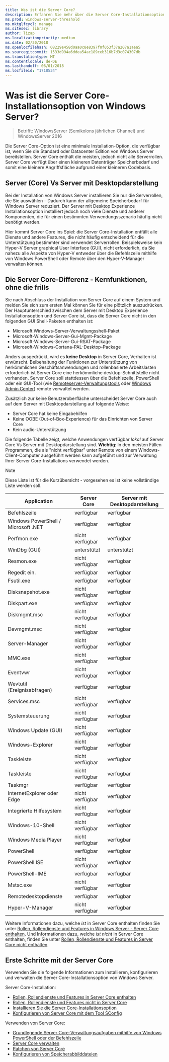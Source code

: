 ```yaml
---
title: Was ist die Server Core?
description: Erfahren Sie mehr über die Server Core-Installationsoption von Windows Server
ms.prod: windows-server-threshold
ms.mktglfcycl: manage
ms.sitesec: library
author: lizap
ms.localizationpriority: medium
ms.date: 02/20/2018
ms.openlocfilehash: 08229e458d0aa0c8e8397f0f053f37a207a1aea5
ms.sourcegitcommit: 1533d994a6ddea54ac189ceb316b7d3c074307db
ms.translationtype: MT
ms.contentlocale: de-DE
ms.lasthandoff: 06/01/2018
ms.locfileid: "1718534"
---
```

# <a name="what-is-the-server-core-installation-option-in-windows-server"></a>Was ist die Server Core-Installationsoption von Windows Server?

> Betrifft: WindowsServer (Semikolons jährlichen Channel) und WindowsServer 2016

Die Server Core-Option ist eine minimale Installation-Option, die verfügbar ist, wenn Sie die Standard oder Datacenter Edition von Windows Server bereitstellen. Server Core enthält die meisten, jedoch nicht alle Serverrollen. Server Core verfügt über einen kleineren Datenträger Speicherbedarf und somit eine kleinere Angriffsfläche aufgrund einer kleineren Codebasis. 

## <a name="server-core-vs-server-with-desktop-experience"></a>Server (Core) Vs Server mit Desktopdarstellung 
Bei der Installation von Windows Server installieren Sie nur die Serverrollen, die Sie auswählen – Dadurch kann der allgemeine Speicherbedarf für Windows Server reduziert. Der Server mit Desktop Experience Installationsoption installiert jedoch noch viele Dienste und anderer Komponenten, die für einen bestimmten Verwendungsszenario häufig nicht benötigt werden. 

Hier kommt Server Core ins Spiel: die Server Core-Installation entfällt alle Dienste und andere Features, die nicht häufig entscheidend für die Unterstützung bestimmter sind verwendet Serverrollen. Beispielsweise kein Hyper-V Server graphical User Interface (GUI), nicht erforderlich, da Sie nahezu alle Aspekte von Hyper-V entweder über die Befehlszeile mithilfe von Windows PowerShell oder Remote über den Hyper-V-Manager verwalten können. 

## <a name="the-server-core-difference---core-capabilities-without-the-frills"></a>Die Server Core-Differenz - Kernfunktionen, ohne die frills
Sie nach Abschluss der Installation von Server Core auf einem System und melden Sie sich zum ersten Mal können Sie für eine plötzlich auszudrücken. Der Hauptunterschied zwischen dem Server mit Desktop Experience Installationsoption und Server Core ist, dass die Server Core nicht in den folgenden GUI Shell-Paketen enthalten ist:

- Microsoft Windows-Server-Verwaltungsshell-Paket
- Microsoft-Windows-Server-Gui-Mgmt-Package
- Microsoft-Windows-Server-Gui-RSAT-Package
- Microsoft-Windows-Cortana-PAL-Desktop-Package

Anders ausgedrückt, wird es **keine Desktop** in Server Core, Verhalten ist erwünscht. Beibehaltung der Funktionen zur Unterstützung von herkömmlichen Geschäftsanwendungen und rollenbasierte Arbeitslasten erforderlich ist Server Core eine herkömmliche desktop-Schnittstelle nicht vorhanden. Server Core soll stattdessen über die Befehlszeile, PowerShell oder ein GUI-Tool (wie [Remoteserver-Verwaltungstools](../../remote/remote-server-administration-tools.md) oder [Windows Admin Center](../../manage/windows-admin-center/overview.md)) remote verwaltet werden.

Zusätzlich zur keine Benutzeroberfläche unterscheidet Server Core auch auf dem Server mit Desktopdarstellung auf folgende Weise:

- Server Core hat keine Eingabehilfen
- Keine OOBE (Out-of-Box-Experience) für das Einrichten von Server Core
- Kein audio-Unterstützung

Die folgende Tabelle zeigt, welche Anwendungen verfügbar *lokal* auf Server Core Vs Server mit Desktopdarstellung sind. **Wichtig**: In den meisten Fällen Programmen, die als "nicht verfügbar" unter Remote von einem Windows-Client-Computer ausgeführt werden kann aufgeführt und zur Verwaltung Ihrer Server Core-Installations verwendet werden.

> [!NOTE]
> Diese Liste ist für die Kurzübersicht - vorgesehen es ist keine vollständige Liste werden soll.


| Application                     | Server Core     | Server mit Desktopdarstellung |
|------------------------------------|-----------------|--------------------------------|
| Befehlszeile                     | verfügbar       | verfügbar                      |
| Windows PowerShell / Microsoft .NET | verfügbar       | verfügbar                      |
| Perfmon.exe                        | nicht verfügbar  | verfügbar                      |
| WinDbg (GUI)                         | unterstützt       | unterstützt                      |
| Resmon.exe                         | nicht verfügbar   | verfügbar                      |
| Regedit ein.                            | verfügbar       | verfügbar                      |
| Fsutil.exe                         | verfügbar       | verfügbar                      |
| Disksnapshot.exe                   | nicht verfügbar   | verfügbar                      |
| Diskpart.exe                       | verfügbar       | verfügbar                      |
| Diskmgmt.msc                       | nicht verfügbar   | verfügbar                      |
| Devmgmt.msc                        | nicht verfügbar   | verfügbar                      |
| Server-Manager                     | nicht verfügbar  | verfügbar                      |
| MMC.exe                            | nicht verfügbar   | verfügbar                      |
| Eventvwr                           | nicht verfügbar  | verfügbar                      |
| Wevtutil (Ereignisabfragen)           | verfügbar       | verfügbar                      |
| Services.msc                       | nicht verfügbar   | verfügbar                      |
| Systemsteuerung                      | nicht verfügbar   | verfügbar                      |
| Windows Update (GUI)                 | nicht verfügbar | verfügbar                      |
| Windows-Explorer                   | nicht verfügbar   | verfügbar                      |
| Taskleiste                            | nicht verfügbar   | verfügbar                      |
| Taskleiste              | nicht verfügbar   | verfügbar                      |
| Taskmgr                            | verfügbar       | verfügbar                      |
| InternetExplorer oder Edge          | nicht verfügbar   | verfügbar                      |
| Integrierte Hilfesystem               | nicht verfügbar   | verfügbar                      |
| Windows-10-Shell                   | nicht verfügbar   | verfügbar                      |
| Windows Media Player               | nicht verfügbar   | verfügbar                      |
| PowerShell                         | verfügbar       | verfügbar                      |
| PowerShell ISE                     | nicht verfügbar   | verfügbar                      |
| PowerShell-IME                     | verfügbar       | verfügbar                      |
| Mstsc.exe                          | nicht verfügbar   | verfügbar                      |
| Remotedesktopdienste            | verfügbar       | verfügbar                      |
| Hyper-V-Manager                    | nicht verfügbar  | verfügbar                      |


Weitere Informationen dazu, welche *ist* in Server Core enthalten finden Sie unter [Rollen, Rollendienste und Features in Windows Server - Server Core enthalten](server-core-roles-and-services.md). Und Informationen dazu, welche *ist nicht* in Server Core enthalten, finden Sie unter [Rollen, Rollendienste und Features in Server Core nicht enthalten](server-core-removed-roles.md)

## <a name="get-started-using-server-core"></a>Erste Schritte mit der Server Core
Verwenden Sie die folgende Informationen zum Installieren, konfigurieren und verwalten die Server Core-Installationsoption von Windows Server.

Server Core-Installation: 
- [Rollen, Rollendienste und Features in Server Core enthalten](server-core-roles-and-services.md)
- [Rollen, Rollendienste und Features nicht in Server Core](server-core-removed-roles.md)
- [Installieren Sie die Server Core-Installationsoption](../../get-started/getting-started-with-server-core.md)
- [Konfigurieren von Server Core mit dem Tool SConfig](../../get-started/sconfig-on-ws2016.md)

Verwenden von Server Core:
- [Grundlegende Server Core-Verwaltungsaufgaben mithilfe von Windows PowerShell oder der Befehlszeile](server-core-administer.md)
- [Server Core verwalten](server-core-manage.md)
- [Patchen von Server Core](server-core-servicing.md)
- [Konfigurieren von Speicherabbilddateien](server-core-memory-dump.md)